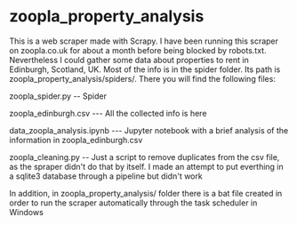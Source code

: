 # zoopla_property_analysis
This is a web scraper made with Scrapy. I have been running this scraper on zoopla.co.uk for about a month before being blocked by robots.txt. Nevertheless I could gather some data about properties to rent in Edinburgh, Scotland, UK. Most of the info is in the spider folder. Its path is zoopla_property_analysis/spiders/. There you will find the following files:

zoopla_spider.py -- Spider

zoopla_edinburgh.csv --- All the collected info is here

data_zoopla_analysis.ipynb --- Jupyter notebook with a brief analysis of the information in zoopla_edinburgh.csv

zoopla_cleaning.py -- Just a script to remove duplicates from the csv file, as the spraper didn't do that by itself. I made an attempt to put everthing in a sqlite3 database through a pipeline but didn't work

In addition, in zoopla_property_analysis/ folder there is a bat file created in order to run the scraper automatically through the task scheduler in Windows

